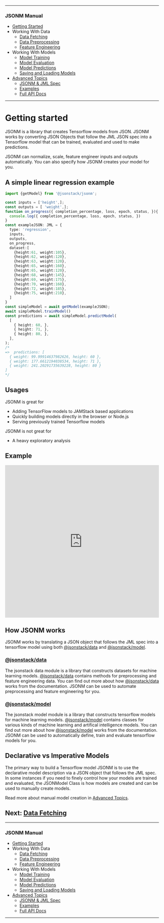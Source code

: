 <link id="viewx-style-style-0" rel="stylesheet" type="text/css" href="https://unpkg.com/highlight.js@9.18.1/styles/darkula.css">
<!-- <script src="https://unpkg.com/highlight.js@9.18.1/lib/highlight.js"> </script> -->

---
### JSONM Manual
 - [Getting Started](https://repetere.github.io/jsonm/manual/getting-started/index.html)
 - Working With Data
   - [Data Fetching](https://repetere.github.io/jsonm/manual/data-fetching/index.html)
   - [Data Preprocessing](https://repetere.github.io/jsonm/manual/data-preprocessing/index.html)
   - [Feature Engineering](https://repetere.github.io/jsonm/manual/feature-engineering/index.html)
 - Working With Models
   - [Model Training](https://repetere.github.io/jsonm/manual/model-training/index.html)
   - [Model Evaluation](https://repetere.github.io/jsonm/manual/model-evaluation/index.html)
   - [Model Predictions](https://repetere.github.io/jsonm/manual/model-predictions/index.html)
   - [Saving and Loading Models](https://repetere.github.io/jsonm/manual/saving-and-loading-models/index.html) 
 - [Advanced Topics](https://repetere.github.io/jsonm/manual/advanced-topics/index.html)
   - [JSONM & JML Spec](https://repetere.github.io/jsonm/manual/spec/index.html)
   - [Examples](https://repetere.github.io/jsonm/manual/examples/index.html)
   - [Full API Docs](https://repetere.github.io/jsonm/)
---

# Getting started

JSONM is a library that creates Tensorflow models from JSON. JSONM works by converting JSON Objects that follow the JML JSON spec into a Tensorflow model that can be trained, evaluated and used to make predictions.

JSONM can normalize, scale, feature engineer inputs and outputs automatically. You can also specify how JSONM creates your model for you.

## A simple linear regression example
```Typescript
import {getModel} from '@jsonstack/jsonm'; 

const inputs = ['height',];
const outputs = [ 'weight',];
function on_progress({ completion_percentage, loss, epoch, status, }){ 
  console.log({ completion_percentage, loss, epoch, status, })
}
const exampleJSON: JML = {
  type: 'regression',
  inputs,
  outputs,
  on_progress,
  dataset:[
    {height:61, weight:105},
    {height:62, weight:120},
    {height:63, weight:120},
    {height:65, weight:160},
    {height:65, weight:120},
    {height:68, weight:145},
    {height:69, weight:175},
    {height:70, weight:160},
    {height:72, weight:185},
    {height:75, weight:210},
  ]
}
const simpleModel = await getModel(exampleJSON); 
await simpleModel.trainModel()
const predictions = await simpleModel.predictModel( 
  [
    { height: 60, },
    { height: 71, },
    { height: 80, },
  ],
);
/*
=>  predictions: [
  { weight: 99.99914637982626, height: 60 },
  { weight: 177.6612194038534, height: 71 },
  { weight: 241.20291735639228, height: 80 }
]
*/
```

## Usages ##
JSONM is great for
-  Adding TensorFlow models to JAMStack based applications
-  Quickly building models directly in the browser or Node.js
-  Serving previously trained Tensorflow models

JSONM is not great for
- A heavy exploratory analysis

## Example ##
<iframe width="100%" height="500" src="https://jsfiddle.net/yawetse/4ph1vwes/21/embedded/result,js,html,css,resources/dark/" allowfullscreen="allowfullscreen" allowpaymentrequest frameborder="0"></iframe>

## How JSONM works

JSONM works by translating a JSON object that follows the JML spec into a tensorflow model using both [@jsonstack/data](https://repetere.github.io/jsonm-data/) and [@jsonstack/model](https://repetere.github.io/jsonm-model/).

### [@jsonstack/data](https://repetere.github.io/jsonm-data/)
The jsonstack data module is a library that constructs datasets for machine learning models. [@jsonstack/data](https://repetere.github.io/jsonm-data/) contains methods for preprocessing and feature engineering data. You can find out more about how [@jsonstack/data](https://repetere.github.io/jsonm-data/) works from the documentation. JSONM can be used to automate preprocessing and feature engineering for you.

### [@jsonstack/model](https://repetere.github.io/jsonm-model/)
The jsonstack model module is a library that constructs tensorflow models for machine learning models. [@jsonstack/model](https://repetere.github.io/jsonm-model/) contains classes for various kinds of machine learning and artifical intelligence models. You can find out more about how [@jsonstack/model](https://repetere.github.io/jsonm-model/) works from the documentation. JSONM can be used to automatically define, train and evaluate tensorflow models for you.

## Declarative vs Imperative Models
The primary way to build a Tensorflow model JSONM is to use the declarative model description via a JSON object that follows the JML spec. In some instances if you need to finely control how your models are trained and evaluated, the JSONModel Class is how models are created and can be used to manually create models.

Read more about manual model creation in [Advanced Topics](https://repetere.github.io/jsonm/manual/advanced-topics/index.html).


## Next: [Data Fetching](https://repetere.github.io/jsonm/manual/data-fetching/index.html)
---
### JSONM Manual
 - [Getting Started](https://repetere.github.io/jsonm/manual/getting-started/index.html)
 - Working With Data
   - [Data Fetching](https://repetere.github.io/jsonm/manual/data-fetching/index.html)
   - [Data Preprocessing](https://repetere.github.io/jsonm/manual/data-preprocessing/index.html)
   - [Feature Engineering](https://repetere.github.io/jsonm/manual/feature-engineering/index.html)
 - Working With Models
   - [Model Training](https://repetere.github.io/jsonm/manual/model-training/index.html)
   - [Model Evaluation](https://repetere.github.io/jsonm/manual/model-evaluation/index.html)
   - [Model Predictions](https://repetere.github.io/jsonm/manual/model-predictions/index.html)
   - [Saving and Loading Models](https://repetere.github.io/jsonm/manual/saving-and-loading-models/index.html) 
 - [Advanced Topics](https://repetere.github.io/jsonm/manual/advanced-topics/index.html)
   - [JSONM & JML Spec](https://repetere.github.io/jsonm/manual/spec/index.html)
   - [Examples](https://repetere.github.io/jsonm/manual/examples/index.html)
   - [Full API Docs](https://repetere.github.io/jsonm/)
---

